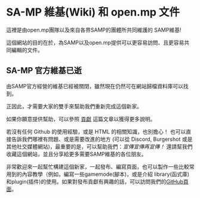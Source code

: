 # SA-MP 維基(Wiki) 和 open.mp 文件

這裡是由open.mp團隊以及來自各界SAMP的團體所共同維護的 SAMP維基!

這個網站的目的在於，為SAMP以及open.mp提供可以更容易訪問、且更容易共同編輯的文件。

## SA-MP 官方維基已逝

由SAMP官方經營的維基已經被關閉，雖然現在仍然可在網站歸檔資料庫可以找到。

正因此，才需要大家的雙手來幫助我們重新完成這個新家。

如果你願意提供幫助，可以參照 [貢獻](/docs/meta/Contributing) 這篇文章以獲得更多說明。

若沒有任何 Github 的使用經驗，或是 HTML 的相關知識，也別擔心！ 也可以直接告訴我們哪裡有問題、或是需要改進的地方 (可以從 Discord, Burgershot 或是其他社交媒體網站)，最重要的是，可以幫助我們：_宣傳宣傳再宣傳！_ 還請幫我們收藏這個網站，並且分享給更多需要SAMP維基的各位朋友。

非常歡迎來一起幫忙構建這個新家，一起發布、編寫頁面，也可以製作一些比較常用到的內容教學（例如，編寫一些gamemode(腳本)，或是介紹 library(函式庫)和plugin(插件)的使用。如果對發布貢獻有興趣的話，可以訪問我們的[GitHub頁面](https://github.com/openmultiplayer/web)。
